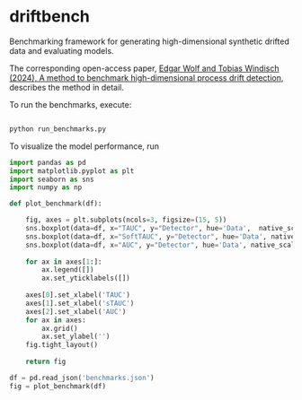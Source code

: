 # driftbench

Benchmarking framework for generating high-dimensional synthetic drifted data and evaluating
models.

The corresponding open-access paper, [Edgar Wolf and Tobias Windisch (2024), A method to benchmark high-dimensional 
process drift detection](https://arxiv.org/abs/2409.03669), describes the
method in detail.

To run the benchmarks, execute:

```python

python run_benchmarks.py
```


To visualize the model performance, run

```python
import pandas as pd
import matplotlib.pyplot as plt
import seaborn as sns
import numpy as np

def plot_benchmark(df):

    fig, axes = plt.subplots(ncols=3, figsize=(15, 5))
    sns.boxplot(data=df, x="TAUC", y="Detector", hue='Data',  native_scale=True, ax=axes[0])
    sns.boxplot(data=df, x="SoftTAUC", y="Detector", hue='Data', native_scale=True, ax=axes[1])
    sns.boxplot(data=df, x="AUC", y="Detector", hue='Data', native_scale=True, ax=axes[2])
    
    for ax in axes[1:]:
        ax.legend([])
        ax.set_yticklabels([])
    
    axes[0].set_xlabel('TAUC')
    axes[1].set_xlabel('sTAUC')
    axes[2].set_xlabel('AUC')
    for ax in axes:
        ax.grid()
        ax.set_ylabel('')
    fig.tight_layout()
    
    return fig

df = pd.read_json('benchmarks.json') 
fig = plot_benchmark(df)
